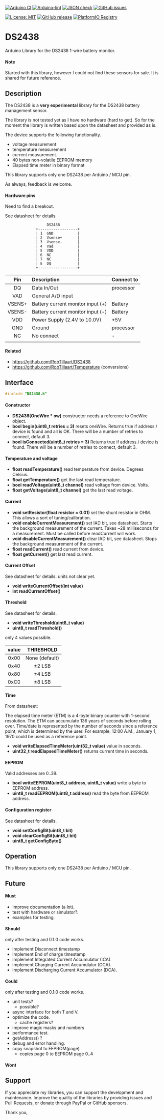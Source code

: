 
[![Arduino CI](https://github.com/RobTillaart/DS2438/workflows/Arduino%20CI/badge.svg)](https://github.com/marketplace/actions/arduino_ci)
[![Arduino-lint](https://github.com/RobTillaart/DS2438/actions/workflows/arduino-lint.yml/badge.svg)](https://github.com/RobTillaart/DS2438/actions/workflows/arduino-lint.yml)
[![JSON check](https://github.com/RobTillaart/DS2438/actions/workflows/jsoncheck.yml/badge.svg)](https://github.com/RobTillaart/DS2438/actions/workflows/jsoncheck.yml)
[![GitHub issues](https://img.shields.io/github/issues/RobTillaart/DS2438.svg)](https://github.com/RobTillaart/DS2438/issues)

[![License: MIT](https://img.shields.io/badge/license-MIT-green.svg)](https://github.com/RobTillaart/DS2438/blob/master/LICENSE)
[![GitHub release](https://img.shields.io/github/release/RobTillaart/DS2438.svg?maxAge=3600)](https://github.com/RobTillaart/DS2438/releases)
[![PlatformIO Registry](https://badges.registry.platformio.org/packages/robtillaart/library/DS2438.svg)](https://registry.platformio.org/libraries/robtillaart/DS2438)


# DS2438

Arduino Library for the DS2438 1-wire battery monitor.


#### Note

Started with this library, however I could not find these sensors for sale.
It is shared for future reference.


## Description

The DS2438 is a **very experimental** library for the DS2438 battery management sensor.

The library is not tested yet as I have no hardware (hard to get).
So for the moment the library is written based upon the datasheet 
and provided as is.

The device supports the following functionality.
- voltage measurement
- temperature measurement
- current measurement.
- 40 bytes non-volatile EEPROM memory
- Elapsed time meter in binary format

This library supports only one DS2438 per Arduino / MCU pin.

As always, feedback is welcome.


#### Hardware pins

Need to find a breakout.

See datasheet for details

```
                   DS2438
              +------------------+
              | 1  GND           |
              | 2  Vsense+       |
              | 3  Vsense-       |
              | 4  Vad           |
              | 5  VDD           |
              | 6  NC            |
              | 7  NC            |
              | 8  DQ            |
              +------------------+
```

|  Pin     |  Description                        |  Connect to  |
|:--------:|:------------------------------------|:-------------|
|  DQ      |  Data In/Out                        |  processor   |
|  VAD     |  General A/D input                  |              |
|  VSENS+  |  Battery current monitor input (+)  |  Battery     |
|  VSENS-  |  Battery current monitor input (-)  |  Battery     |
|  VDD     |  Power Supply (2.4V to 10.0V)       |  +5V         |
|  GND     |  Ground                             |  processor   |
|  NC      |  No connect                         |  -           |
                                                                |

#### Related

- https://github.com/RobTillaart/DS2438
- https://github.com/RobTillaart/Temperature  (conversions)


## Interface

```cpp
#include "DS2438.h"
```

#### Constructor

- **DS2438(OneWire \* ow)** constructor needs a reference to OneWire object.
- **bool begin(uint8_t retries = 3)** resets oneWire.
Returns true if address / device is found and all is OK. 
There will be a number of retries to connect, default 3.
- **bool isConnected(uint8_t retries = 3)** Returns true if address / device is found.
There will be a number of retries to connect, default 3.


#### Temperature and voltage

- **float readTemperature()** read temperature from device. Degrees Celsius.
- **float getTemperature()** get the last read temperature.
- **bool readVoltage(uint8_t channel)** read voltage from device. Volts.
- **float getVoltage(uint8_t channel)** get the last read voltage.


#### Current

- **void setResistor(float resistor = 0.01)** set the shunt resistor in OHM.
This allows a sort of tuning/calibration.
- **void enableCurrentMeasurement()** set IAD bit, see datasheet.
Starts the background measurement of the current.
Takes ~28 milliseconds for a measurement.
Must be called before readCurrent will work.
- **void disableCurrentMeasurement()** clear IAD bit, see datasheet.
Stops the background measurement of the current.
- **float readCurrent()** read current from device.
- **float getCurrent()** get last read current.


#### Current Offset

See datasheet for details.
units not clear yet.

- **void writeCurrentOffset(int value)** 
- **int readCurrentOffset()**

#### Threshold

See datasheet for details.

- **void writeThreshold(uint8_t value)**
- **uint8_t readThreshold()**

only 4 values possible.

|  value  |  THRESHOLD       |
|:-------:|:----------------:|
|  0x00   |  None (default)  |
|  0x40   |  ±2 LSB          |
|  0x80   |  ±4 LSB          |
|  0xC0   |  ±8 LSB          |


#### Time

From datasheet:

The elapsed time meter (ETM) is a 4-byte binary counter with 1-second resolution. 
The ETM can accumulate 136 years of seconds before rolling over. 
Time/date is represented by the number of seconds since a reference point, which is determined by the user. 
For example, 12:00 A.M., January 1, 1970 could be used as a reference point.

- **void writeElapsedTimeMeter(uint32_t value)** value in seconds.
- **uint32_t readElapsedTimeMeter()** returns current time in seconds.


#### EEPROM

Valid addresses are 0..39.

- **bool writeEEPROM(uint8_t address, uint8_t value)** write a byte to EEPROM address.
- **uint8_t readEEPROM(uint8_t address)** read the byte from EEPROM address.


#### Configuration register

See datasheet for details.

- **void setConfigBit(uint8_t bit)**
- **void clearConfigBit(uint8_t bit)**
- **uint8_t getConfigByte()**


## Operation

This library supports only one DS2438 per Arduino / MCU pin.


## Future

#### Must

- Improve documentation (a lot).
- test with hardware or simulator?.
- examples for testing.


#### Should

only after testing and 0.1.0 code works.

- implement Disconnect timestamp
- implement End of charge timestamp
- implement Integrated Current Accumulator (ICA).
- implement Charging Current Accumulator (CCA).
- implement Discharging Current Accumulator (DCA).


#### Could

only after testing and 0.1.0 code works.

- unit tests?
  - possible?
- async interface for both T and V.
- optimize the code.
  - cache registers?
- improve magic masks and numbers
- performance test.
- getAddress() ?
- debug and error handling.
- copy snapshot to EEPROM(page)
  - copies page 0 to EEPROM page 0..4


#### Wont


## Support

If you appreciate my libraries, you can support the development and maintenance.
Improve the quality of the libraries by providing issues and Pull Requests, or
donate through PayPal or GitHub sponsors.

Thank you,

